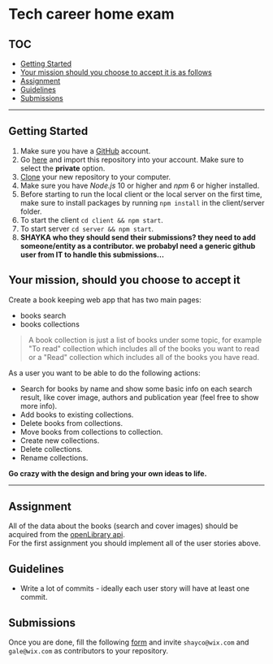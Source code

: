# Tech career home exam

## TOC
- [Getting Started](#getting-started)
- [Your mission should you choose to accept it is as follows](#your-mission-should-you-choose-to-accept-it-is-as-follows)
- [Assignment](#assignment)
- [Guidelines](#guidelines)
- [Submissions](#submissions)
---


## Getting Started
1. Make sure you have a [GitHub](https://github.com) account.
2. Go [here](https://github.com/new/import) and import this repository into your account. Make sure to select the **private** option.
3. [Clone](https://try.github.io/) your new repository to your computer.
4. Make sure you have *Node.js* 10 or higher and *npm* 6 or higher installed.
5. Before starting to run the local client or the local server on the first time, make sure to install packages by running `npm install` in the client/server folder. 
6. To start the client `cd client && npm start`.
7. To start server `cd server && npm start`.
8. **SHAYKA who they should send their submissions? they need to add someone/entity as a contributor. we probabyl need a generic github user from IT to handle this submissions...**

## Your mission, should you choose to accept it
Create a book keeping web app that has two main pages: 
- books search
- books collections

> A book collection is just a list of books under some topic, for example "To read" collection which includes all of the books you want to read or a "Read" collection which includes all of the books you have read.

As a user you want to be able to do the following actions: 
 - Search for books by name and show some basic info on each search result, like cover image, authors and publication year (feel free to show more info). 
 - Add books to existing collections.
 - Delete books from collections.
 - Move books from collections to collection.
 - Create new collections.
 - Delete collections.
 - Rename collections.

**Go crazy with the design and bring your own ideas to life.**   

---

## Assignment
All of the data about the books (search and cover images) should be acquired from the [openLibrary api](https://openlibrary.org/developers/api).  
For the first assignment you should implement all of the user  stories above.



## Guidelines 
- Write a lot of commits - ideally each user story will have at least one commit.



## Submissions 
Once you are done, fill the following [form](https://docs.google.com/forms/d/e/1FAIpQLScet_74IlrtF9-Y_JEyKPQDPmC11G9zX2BH4Yx0n9iNDua3Rw/viewform) and invite `shayco@wix.com` and `gale@wix.com` as contributors to your repository.


